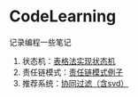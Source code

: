 # CodeLearning
记录编程一些笔记

1. 状态机：[表格法实现状态机](https://github.com/AstarLight/FSM-framework)
2. 责任链模式：[责任链模式例子](https://github.com/simple-android-framework-exchange/android_design_patterns_analysis/tree/master/chain-of-responsibility/AigeStudio)
3. 推荐系统：[协同过滤（含svd）](http://www.jianshu.com/p/861b66164b53)
